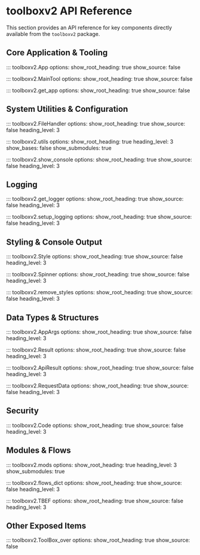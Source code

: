 # toolboxv2 API Reference

This section provides an API reference for key components directly available from the `toolboxv2` package.

## Core Application & Tooling

::: toolboxv2.App
    options:
      show_root_heading: true
      show_source: false

::: toolboxv2.MainTool
    options:
      show_root_heading: true
      show_source: false

::: toolboxv2.get_app
    options:
      show_root_heading: true
      show_source: false

## System Utilities & Configuration

::: toolboxv2.FileHandler
    options:
      show_root_heading: true
      show_source: false
      heading_level: 3

::: toolboxv2.utils
    options:
      show_root_heading: true
      heading_level: 3
      show_bases: false
      show_submodules: true

::: toolboxv2.show_console
    options:
      show_root_heading: true
      show_source: false
      heading_level: 3

## Logging

::: toolboxv2.get_logger
    options:
      show_root_heading: true
      show_source: false
      heading_level: 3

::: toolboxv2.setup_logging
    options:
      show_root_heading: true
      show_source: false
      heading_level: 3

## Styling & Console Output

::: toolboxv2.Style
    options:
      show_root_heading: true
      show_source: false
      heading_level: 3

::: toolboxv2.Spinner
    options:
      show_root_heading: true
      show_source: false
      heading_level: 3

::: toolboxv2.remove_styles
    options:
      show_root_heading: true
      show_source: false
      heading_level: 3

## Data Types & Structures

::: toolboxv2.AppArgs
    options:
      show_root_heading: true
      show_source: false
      heading_level: 3

::: toolboxv2.Result
    options:
      show_root_heading: true
      show_source: false
      heading_level: 3

::: toolboxv2.ApiResult
    options:
      show_root_heading: true
      show_source: false
      heading_level: 3

::: toolboxv2.RequestData
    options:
      show_root_heading: true
      show_source: false
      heading_level: 3

## Security

::: toolboxv2.Code
    options:
      show_root_heading: true
      show_source: false
      heading_level: 3

## Modules & Flows

::: toolboxv2.mods
    options:
      show_root_heading: true
      heading_level: 3
      show_submodules: true

::: toolboxv2.flows_dict
    options:
      show_root_heading: true
      show_source: false
      heading_level: 3

::: toolboxv2.TBEF
    options:
      show_root_heading: true
      show_source: false
      heading_level: 3

## Other Exposed Items

::: toolboxv2.ToolBox_over
    options:
      show_root_heading: true
      show_source: false
